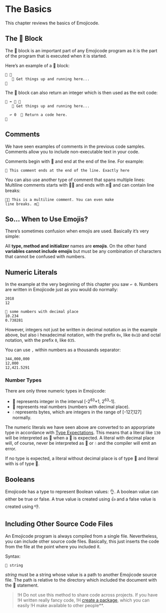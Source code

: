 # The Basics

This chapter reviews the basics of Emojicode.

## The 🏁 Block

The 🏁 block is an important part of any Emojicode program as it is the
part of the program that is executed when it is started.

Here’s an example of a 🏁 block:

```
🏁 🍇
   💭 Get things up and running here...
🍉
```

The 🏁 block can also return an integer which is then used as the exit code:

```
🏁 ➡️ 🔢 🍇
   💭 Get things up and running here...

  ↩️ 0  💭 Return a code here.
🍉
```

## Comments

We have seen examples of comments in the previous code samples. Comments
allow you to include non-executable text in your code.

Comments begin with  💭 and end at the end of the line. For example:

```
💭 This comment ends at the end of the line. Exactly here
```

You can also use another type of comment that spans multiple lines:
Multiline comments starts with 💭🔜 and ends with 🔚💭 and can contain
line breaks:

```
💭🔜 This is a multiline comment. You can even make
line breaks. 🔚💭
```

## So... When to Use Emojis?

There’s sometimes confusion when emojis are used. Basically it’s very simple:

All **type, method and initializer** names are **emojis**. On the
other hand **variables cannot include emojis** but must be any combination of
characters that cannot be confused with numbers.

## Numeric Literals

In the example at the very beginning of this chapter you saw `↩️ 0`. Numbers
are written in Emojicode just as you would do normally:

```
2018
12

💭 some numbers with decimal place
10.234
0.738281
```

However, integers not just be written in decimal notation as in the example
above, but also i hexadecimal notation, with the prefix `0x`, like `0x1D`
and octal notation, with the prefix `0`, like `035`.

You can use `,` within numbers as a thousands separator:

```
344,000,000
12,000
12,421.5291
```

### Number Types

There are only three numeric types in Emojicode:

- 🔢 represents integer in the interval [-2<sup>63</sup>+1,
2<sup>63</sup>-1].
- 💯 represents real numbers (numbers with decimal place).
- 💧 represents bytes, which are integers in the range of [-127,127] normally.

The numeric literals we have seen above are converted to an apporpriate type
in accordance with [Type Expectations](types.html#type-expectations). This means
that a literal like `130` will be interpreted as 💯 when a 💯 is expected.
A literal with decimal place will, of course, never be interpreted as 🔢 or 💧
and the compiler will emit an error.

If no type is expected, a literal without decimal place is of type 🔢 and literal
with is of type 💯.

## Booleans

Emojicode has a type to represent Boolean values: 👌. A boolean value can either
be true or false. A true value is created using 👍 and a false value is created
using 👎.

## Including Other Source Code Files

An Emojicode program is always compiled from a single file. Nevertheless, you
can include other source code files. Basically, this just
inserts the code from the file at the point where you included it.

Syntax:

```
📜 string
```

*string* must be a string whose value is a path to another Emojicode source
file. The path is relative to the directory which included the document with the
📜 statement.

>!H Do not use this method to share code across projects. If you have
>!H written really fancy code,
>!H [create a package](/docs/reference/packages.html), which you can easily
>!H make available to other people**.
